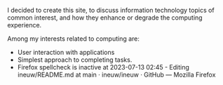 I decided to create this site, to discuss information technology topics of common interest, and how they enhance or degrade the computing experience.

Among my interests related to computing are:
* User interaction with applications
* Simplest approach to completing tasks.
* Firefox spellcheck is inactive at 2023-07-13 02:45 - Editing ineuw/README.md at main · ineuw/ineuw · GitHub — Mozilla Firefox
